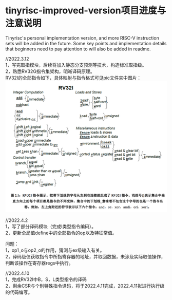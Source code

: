 # tinyrisc-improved-version项目进度与注意说明
Tinyrisc's personal implementation version, and more RISC-V instruction sets will be added in the future. Some key points and implementation details that beginners need to pay attention to will also be added in readme.


//2022.3.12<br>
1，写完取指模块，后续将加入静态分支预测等技术，构造标准取指级。<br>
2，熟悉RV32G指令集架构，明晰译码原理。<br>
RV32I的全部指令如下，具体映射与指令格式可见pic文件夹中图片：<br>
![](https://github.com/ZhaoHaowenn/tinyrisc-improved-version/raw/main/picforread/RV32I.png)

//2022.4.2<br>
1，写了部分译码模块（完成I类型指令编码）。<br>
2，更新全局值define中的全部指令的op以及特征常值。<br>

问题：<br>
1，op1_o与op2_o的作用，猜测与ex级输入有关。<br>
2，译码级仅获取指令中所指寄存器的地址，并取回数据，未涉及实际取值操作，判断该操作在寄存器regs中执行。<br>

//2022.4.10<br>
1，完成RV32I中B，S，L类型指令的译码<br>
2，剩余CSR与个别特殊指令译码，将于2022.4.11完成，2022.4.11拟进行执行级的代码编写。<br>
